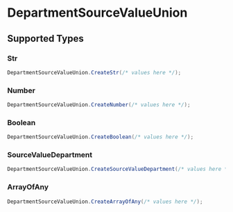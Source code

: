 # DepartmentSourceValueUnion


## Supported Types

### Str

```csharp
DepartmentSourceValueUnion.CreateStr(/* values here */);
```

### Number

```csharp
DepartmentSourceValueUnion.CreateNumber(/* values here */);
```

### Boolean

```csharp
DepartmentSourceValueUnion.CreateBoolean(/* values here */);
```

### SourceValueDepartment

```csharp
DepartmentSourceValueUnion.CreateSourceValueDepartment(/* values here */);
```

### ArrayOfAny

```csharp
DepartmentSourceValueUnion.CreateArrayOfAny(/* values here */);
```
